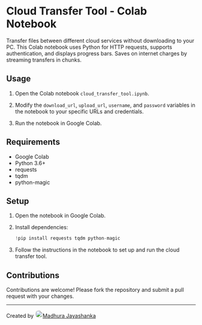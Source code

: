 
# Cloud Transfer Tool - Colab Notebook

Transfer files between different cloud services without downloading to your PC. This Colab notebook uses Python for HTTP requests, supports authentication, and displays progress bars. Saves on internet charges by streaming transfers in chunks.

## Usage

1. Open the Colab notebook `cloud_transfer_tool.ipynb`.

2. Modify the `download_url`, `upload_url`, `username`, and `password` variables in the notebook to your specific URLs and credentials.

3. Run the notebook in Google Colab.

## Requirements

- Google Colab
- Python 3.6+
- requests
- tqdm
- python-magic

## Setup

1. Open the notebook in Google Colab.

2. Install dependencies:

   ```python
   !pip install requests tqdm python-magic
   ```

3. Follow the instructions in the notebook to set up and run the cloud transfer tool.

## Contributions

Contributions are welcome! Please fork the repository and submit a pull request with your changes.

---

Created by <img src="https://avatars.githubusercontent.com/u/77890309?v=4" alt="Madhura Jayashanka" style="border-radius: 50%;" width="20" height="20">[Madhura Jayashanka](https://github.com/madhurajayashanka)